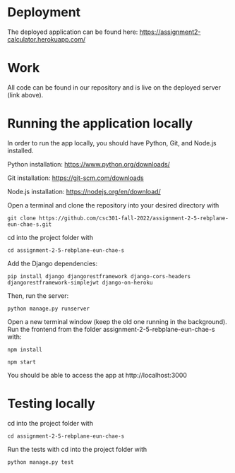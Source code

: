 # Deployment
The deployed application can be found here: 
https://assignment2-calculator.herokuapp.com/

# Work
All code can be found in our repository and is live on the deployed server (link above).

# Running the application locally
In order to run the app locally, you should have Python, Git, and Node.js installed.

Python installation: https://www.python.org/downloads/

Git installation: https://git-scm.com/downloads

Node.js installation: https://nodejs.org/en/download/

Open a terminal and clone the repository into your desired directory with
<pre><code>git clone https://github.com/csc301-fall-2022/assignment-2-5-rebplane-eun-chae-s.git</code></pre>

cd into the project folder with
<pre><code>cd assignment-2-5-rebplane-eun-chae-s</code></pre>

Add the Django dependencies: 
<pre><code>pip install django djangorestframework django-cors-headers djangorestframework-simplejwt django-on-heroku</code></pre>
Then, run the server:
<pre><code>python manage.py runserver</code></pre>

Open a new terminal window (keep the old one running in the background). Run the frontend from the folder assignment-2-5-rebplane-eun-chae-s with:
<pre><code>npm install</code></pre>
<pre><code>npm start</code></pre>

You should be able to access the app at http://localhost:3000 

# Testing locally
cd into the project folder with
<pre><code>cd assignment-2-5-rebplane-eun-chae-s</code></pre>
Run the tests with
cd into the project folder with
<pre><code>python manage.py test</code></pre>
